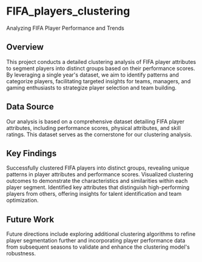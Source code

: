 # FIFA_players_clustering

Analyzing FIFA Player Performance and Trends

## Overview

This project conducts a detailed clustering analysis of FIFA player attributes to segment players into distinct groups based on their performance scores. By leveraging a single year's dataset, we aim to identify patterns and categorize players, facilitating targeted insights for teams, managers, and gaming enthusiasts to strategize player selection and team building.

## Data Source

Our analysis is based on a comprehensive dataset detailing FIFA player attributes, including performance scores, physical attributes, and skill ratings. This dataset serves as the cornerstone for our clustering analysis.

## Key Findings

Successfully clustered FIFA players into distinct groups, revealing unique patterns in player attributes and performance scores.
Visualized clustering outcomes to demonstrate the characteristics and similarities within each player segment.
Identified key attributes that distinguish high-performing players from others, offering insights for talent identification and team optimization.

## Future Work

Future directions include exploring additional clustering algorithms to refine player segmentation further and incorporating player performance data from subsequent seasons to validate and enhance the clustering model's robustness.
